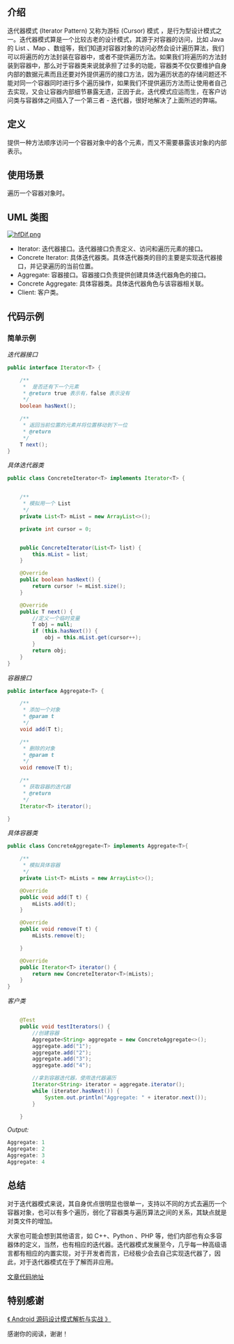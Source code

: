 ## 介绍

迭代器模式 (Iterator Pattern) 又称为游标 (Cursor) 模式 ，是行为型设计模式之一。迭代器模式算是一个比较古老的设计模式，其源于对容器的访问，比如 Java 的 List 、Map 、数组等，我们知道对容器对象的访问必然会设计遍历算法，我们可以将遍历的方法封装在容器中，或者不提供遍历方法。如果我们将遍历的方法封装到容器中，那么对于容器类来说就承担了过多的功能，容器类不仅仅要维护自身内部的数据元素而且还要对外提供遍历的接口方法，因为遍历状态的存储问题还不能对同一个容器同时进行多个遍历操作，如果我们不提供遍历方法而让使用者自己去实现，又会让容器内部细节暴露无遗，正因于此，迭代模式应运而生，在客户访问类与容器体之间插入了一个第三者 - 迭代器，很好地解决了上面所述的弊端。

## 定义

提供一种方法顺序访问一个容器对象中的各个元素，而又不需要暴露该对象的内部表示。

## 使用场景

遍历一个容器对象时。

## UML 类图

[![hfDif.png](https://storage6.cuntuku.com/2019/09/11/hfDif.png)](https://cuntuku.com/image/hfDif)

- Iterator: 迭代器接口。迭代器接口负责定义、访问和遍历元素的接口。
- Concrete Iterator: 具体迭代器类。具体迭代器类的目的主要是实现迭代器接口，并记录遍历的当前位置。
- Aggregate: 容器接口。容器接口负责提供创建具体迭代器角色的接口。
- Concrete Aggregate: 具体容器类。具体迭代器角色与该容器相关联。
- Client: 客户类。

## 代码示例

### 简单示例

*迭代器接口*

```java
public interface Iterator<T> {

    /**
     *  是否还有下一个元素
     * @return true 表示有，false 表示没有
     */
    boolean hasNext();

    /**
     * 返回当前位置的元素并将位置移动到下一位
     * @return
     */
    T next();
}
```

*具体迭代器类*

```java
public class ConcreteIterator<T> implements Iterator<T> {


    /**
     * 模拟用一个 List
     */
    private List<T> mList = new ArrayList<>();

    private int cursor = 0;


    public ConcreteIterator(List<T> list) {
        this.mList = list;
    }

    @Override
    public boolean hasNext() {
        return cursor != mList.size();
    }

    @Override
    public T next() {
        //定义一个临时变量
        T obj = null;
        if (this.hasNext()) {
            obj = this.mList.get(cursor++);
        }
        return obj;
    }
}

```

*容器接口*

```java
public interface Aggregate<T> {

    /**
     * 添加一个对象
     * @param t
     */
    void add(T t);

    /**
     * 删除的对象
     * @param t
     */
    void remove(T t);

    /**
     * 获取容器的迭代器
     * @return
     */
    Iterator<T> iterator();

}
```

*具体容器类* 

```java
public class ConcreteAggregate<T> implements Aggregate<T>{

    /**
     * 模拟具体容器
     */
    private List<T> mLists = new ArrayList<>();

    @Override
    public void add(T t) {
        mLists.add(t);
    }

    @Override
    public void remove(T t) {
        mLists.remove(t);

    }

    @Override
    public Iterator<T> iterator() {
        return new ConcreteIterator<T>(mLists);
    }
}
```

*客户类*

```java

    @Test
    public void testIterators() {
        //创建容器
        Aggregate<String> aggregate = new ConcreteAggregate<>();
        aggregate.add("1");
        aggregate.add("2");
        aggregate.add("3");
        aggregate.add("4");

        //拿到容器迭代器，使用迭代器遍历
        Iterator<String> iterator = aggregate.iterator();
        while (iterator.hasNext()) {
            System.out.println("Aggregate: " + iterator.next());
        }

    }
```

*Output:*

```java
Aggregate: 1
Aggregate: 2
Aggregate: 3
Aggregate: 4 
```

## 总结

对于迭代器模式来说，其自身优点很明显也很单一，支持以不同的方式去遍历一个容器对象，也可以有多个遍历，弱化了容器类与遍历算法之间的关系，其缺点就是对类文件的增加。

大家也可能会想到其他语言，如 C++、Python 、PHP 等，他们内部也有众多容器体的定义，当然，也有相应的迭代器。迭代器模式发展至今，几乎每一种高级语言都有相应的内置实现，对于开发者而言，已经极少会去自己实现迭代器了，因此，对于迭代器模式在于了解而非应用。

[文章代码地址](https://github.com/yangkun19921001/AndroidDpCode)

## 特别感谢

[《 Android 源码设计模式解析与实战 》](https://item.jd.com/12113187.html)

感谢你的阅读，谢谢！